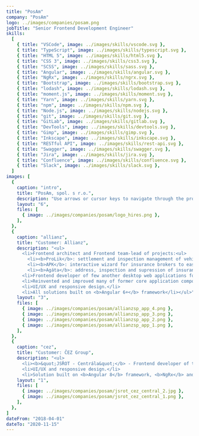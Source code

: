 ```yaml
---
title: "PosAm"
company: "PosAm"
logo: ../images/companies/posam.png
jobTitle: "Senior Frontend Development Engineer"
skills:
  [
    { title: "VSCode", image: ../images/skills/vscode.svg },
    { title: "TypeScript", image: ../images/skills/typescript.svg },
    { title: "HTML 5", image: ../images/skills/html5.svg },
    { title: "CSS 3", image: ../images/skills/css3.svg },
    { title: "SCSS", image: ../images/skills/sass.svg },
    { title: "Angular", image: ../images/skills/angular.svg },
    { title: "NgRx", image: ../images/skills/ngrx.svg },
    { title: "Bootstrap", image: ../images/skills/bootstrap.svg },
    { title: "lodash", image: ../images/skills/lodash.svg },
    { title: "moment.js", image: ../images/skills/moment.svg },
    { title: "Yarn", image: ../images/skills/yarn.svg },
    { title: "npm", image: ../images/skills/npm.svg },
    { title: "Node.js", image: ../images/skills/nodejs.svg },
    { title: "git", image: ../images/skills/git.svg },
    { title: "GitLab", image: ../images/skills/gitlab.svg },
    { title: "DevTools", image: ../images/skills/devtools.svg },
    { title: "Gimp", image: ../images/skills/gimp.svg },
    { title: "Inkscape", image: ../images/skills/inkscape.svg },
    { title: "RESTful API", image: ../images/skills/rest-api.svg },
    { title: "Swagger", image: ../images/skills/swagger.svg },
    { title: "Jira", image: ../images/skills/jira.svg },
    { title: "Confluence", image: ../images/skills/confluence.svg },
    { title: "Slack", image: ../images/skills/slack.svg },
  ]
images: [
  {
    caption: "intro",
    title: "PosAm, spol. s r.o.",
    description: "Use arrows or cursor keys to navigate through the projects I've participated in...",
    layout: "6",
    files: [
      { image: ../images/companies/posam/logo_hires.png },
    ],
  },
  {
    caption: "allianz",
    title: "Customer: Allianz",
    description: "<ul>
      <li>Frontend architect and Frontend team-lead of projects:<ul>
        <li><b>ProLik</b>: settlement and inspection management of vehicle incident claims</li>
        <li><b>APK</b>: interactive wizard for insurance brokers to easier interaction with client</li>
        <li><b>Agáta</b>: address, inspection and supression of insurance-related crimes</li></ul></li>
      <li>Frontend developer of few another desktop web applications for insurance brokers.</li>
      <li>Reinvented and improved many of former core application components and services.</li>
      <li>UI/UX and responsive design.</li>
      <li>All solutions built on <b>Angular 6+</b> framework</li></ul>",
    layout: "3",
    files: [
      { image: ../images/companies/posam/allianzsp_app_4.png },
      { image: ../images/companies/posam/allianzsp_app_3.png },
      { image: ../images/companies/posam/allianzsp_app_2.png },
      { image: ../images/companies/posam/allianzsp_app_1.png },
    ],
  },
  {
    caption: "cez",
    title: "Customer: ČEZ Group",
    description: "<ul>
      <li><b>&quot;JSŘOT - Centrála&quot;</b> - Frontend developer of the desktop web application for vehicle monitoring and tracking, fleet & asset management.</li>
      <li>UI/UX and responsive design.</li>
      <li>Solution built on <b>Angular 8</b> framework, <b>NgRx</b> and Reactive Forms.</li></ul>",
    layout: "1",
    files: [
      { image: ../images/companies/posam/jsrot_cez_central_2.jpg },
      { image: ../images/companies/posam/jsrot_cez_central_1.png },
    ],
  },
]
dateFrom: "2018-04-01"
dateTo: "2020-11-15"
---
```

